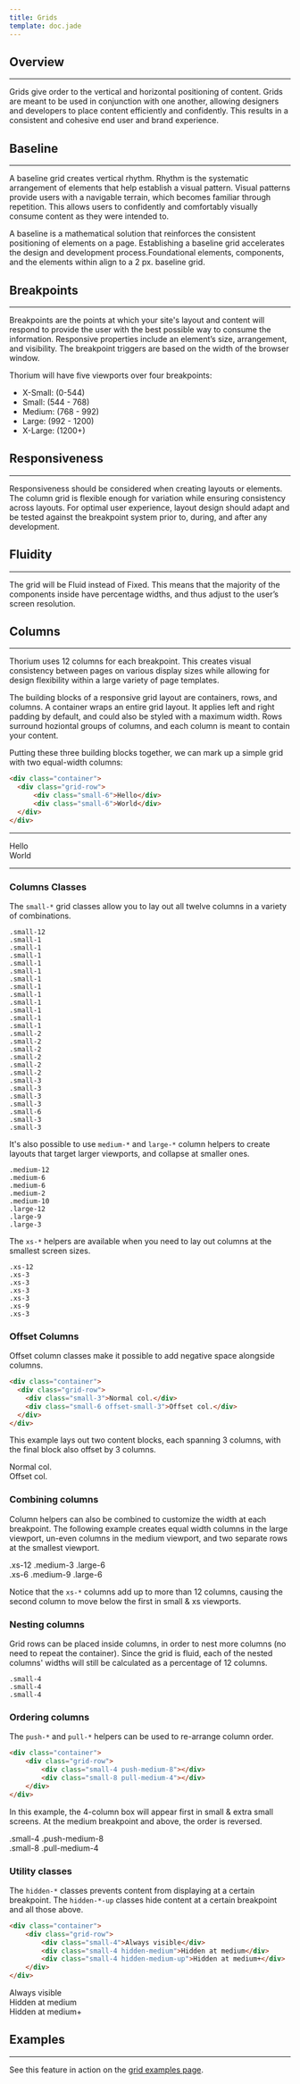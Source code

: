 ```yaml
---
title: Grids
template: doc.jade
---
```


## Overview

---

Grids give order to the vertical and horizontal positioning of content. Grids are meant to be used in conjunction with one another, allowing designers and developers to place content efficiently and confidently. This results in a consistent and cohesive end user and brand experience.

## Baseline

---

A baseline grid creates vertical rhythm. Rhythm is the systematic arrangement of elements that help establish a visual pattern. Visual patterns provide users with a navigable terrain, which becomes familiar through repetition. This allows users to confidently and comfortably visually consume content as they were intended to.

A baseline is a mathematical solution that reinforces the consistent positioning of elements on a page. Establishing a baseline grid accelerates the design and development process.Foundational elements, components, and the elements within align to a 2 px. baseline grid.

## Breakpoints

---

Breakpoints are the points at which your site's layout and content will respond to provide the user with the best possible way to consume the information. Responsive properties include an element’s size, arrangement, and visibility. The breakpoint triggers are based on the width of the browser window.

Thorium will have five viewports over four breakpoints:

* X-Small: (0-544)
* Small: (544 - 768)
* Medium: (768 - 992)
* Large: (992 - 1200)
* X-Large: (1200+)

## Responsiveness

---

Responsiveness should be considered when creating layouts or elements. The column grid is flexible enough for variation while ensuring consistency across layouts. For optimal user experience, layout design should adapt and be tested against the breakpoint system prior to, during, and after any development.

## Fluidity

---

The grid will be Fluid instead of Fixed. This means that the majority of the components inside have percentage widths, and thus adjust to the user’s screen resolution.

## Columns

---

Thorium uses 12 columns for each breakpoint. This creates visual consistency between pages on various display sizes while allowing for design flexibility within a large variety of page templates.

The building blocks of a responsive grid layout are containers, rows, and columns.  A container wraps an entire grid layout. It applies left and right padding by default, and could also be styled with a maximum width. Rows surround hoziontal groups of columns, and each column is meant to contain your content.

Putting these three building blocks together, we can mark up a simple grid with two equal-width columns:

```html
<div class="container">
  <div class="grid-row">
      <div class="small-6">Hello</div>
      <div class="small-6">World</div>
  </div>
</div>
```

---

<div class="grid-row">
    <div class="small-6">Hello</div>
    <div class="small-6">World</div>
</div>

---

### Columns Classes

The `small-*` grid classes allow you to lay out all twelve columns in a variety of combinations.

<div class="example">
    <div class="container">
        <div class="grid-row">
            <div class="small-12"><code>.small-12</code></div>
        </div>
        <div class="grid-row">
            <div class="small-1"><code>.small-1</code></div>
            <div class="small-1"><code>.small-1</code></div>
            <div class="small-1"><code>.small-1</code></div>
            <div class="small-1"><code>.small-1</code></div>
            <div class="small-1"><code>.small-1</code></div>
            <div class="small-1"><code>.small-1</code></div>
            <div class="small-1"><code>.small-1</code></div>
            <div class="small-1"><code>.small-1</code></div>
            <div class="small-1"><code>.small-1</code></div>
            <div class="small-1"><code>.small-1</code></div>
            <div class="small-1"><code>.small-1</code></div>
            <div class="small-1"><code>.small-1</code></div>
        </div>
        <div class="grid-row">
            <div class="small-2"><code>.small-2</code></div>
            <div class="small-2"><code>.small-2</code></div>
            <div class="small-2"><code>.small-2</code></div>
            <div class="small-2"><code>.small-2</code></div>
            <div class="small-2"><code>.small-2</code></div>
            <div class="small-2"><code>.small-2</code></div>
        </div>
        <div class="grid-row">
            <div class="small-3"><code>.small-3</code></div>
            <div class="small-3"><code>.small-3</code></div>
            <div class="small-3"><code>.small-3</code></div>
            <div class="small-3"><code>.small-3</code></div>
        </div>
        <div class="grid-row">
            <div class="small-6"><code>.small-6</code></div>
            <div class="small-3"><code>.small-3</code></div>
            <div class="small-3"><code>.small-3</code></div>
        </div>
    </div>
</div>

It's also possible to use `medium-*` and `large-*` column helpers to create layouts that target larger viewports, and collapse at smaller ones.

<div class="example">
    <div class="container">
        <div class="grid-row">
            <div class="medium-12"><code>.medium-12</code></div>
        </div>
        <div class="grid-row">
            <div class="medium-6"><code>.medium-6</code></div>
            <div class="medium-6"><code>.medium-6</code></div>
        </div>
        <div class="grid-row">
            <div class="medium-2"><code>.medium-2</code></div>
            <div class="medium-10"><code>.medium-10</code></div>
        </div>
        <div class="grid-row">
            <div class="large-12"><code>.large-12</code></div>
        </div>
        <div class="grid-row">
            <div class="large-9"><code>.large-9</code></div>
            <div class="large-3"><code>.large-3</code></div>
        </div>
    </div>
</div>

The `xs-*` helpers are available when you need to lay out columns at the smallest screen sizes.

<div class="example">
    <div class="container">
        <div class="grid-row">
            <div class="xs-12"><code>.xs-12</code></div>
        </div>
        <div class="grid-row">
            <div class="xs-3"><code>.xs-3</code></div>
            <div class="xs-3"><code>.xs-3</code></div>
            <div class="xs-3"><code>.xs-3</code></div>
            <div class="xs-3"><code>.xs-3</code></div>
        </div>
        <div class="grid-row">
            <div class="xs-9"><code>.xs-9</code></div>
            <div class="xs-3"><code>.xs-3</code></div>
        </div>
    </div>
</div>

### Offset Columns

Offset column classes make it possible to add negative space alongside columns.

```html
<div class="container">
  <div class="grid-row">
    <div class="small-3">Normal col.</div>
    <div class="small-6 offset-small-3">Offset col.</div>
  </div>
</div>
```

This example lays out two content blocks, each spanning 3 columns, with the final block also offset by 3 columns.

<div class="example">
    <div class="container">
        <div class="grid-row">
            <div class="small-3">Normal col.</div>
            <div class="small-6 offset-small-3">Offset col.</div>
        </div>
    </div>
</div>

### Combining columns

Column helpers can also be combined to customize the width at each breakpoint. The following example creates equal width columns in the large viewport, un-even columns in the medium viewport, and two separate rows at the smallest viewport.

<div class="example">
    <div class="container">
        <div class="grid-row">
            <div class="xs-12 medium-3 large-6">.xs-12 .medium-3 .large-6</div>
            <div class="xs-6 medium-9 large-6">.xs-6 .medium-9 .large-6</div>
        </div>
    </div>
</div>

Notice that the `xs-*` columns add up to more than 12 columns, causing the second column to move below the first in small &amp; xs viewports.

### Nesting columns

Grid rows can be placed inside columns, in order to nest more columns (no need to repeat the container). Since the grid is fluid, each of the nested columns' widths will still be calculated as a percentage of 12 columns.

<div class="example">
    <div class="container">
        <div class="grid-row">
            <div class="small-8">
                <div class="grid-row">
                    <div class="small-4"><code>.small-4</code></div>
                    <div class="small-4"><code>.small-4</code></div>
                </div>
            </div>
            <div class="small-4"><code>.small-4</code></div>
        </div>
    </div>
</div>

### Ordering columns

The `push-*` and `pull-*` helpers can be used to re-arrange column order.

```html
<div class="container">
    <div class="grid-row">
        <div class="small-4 push-medium-8"></div>
        <div class="small-8 pull-medium-4"></div>
    </div>
</div>
```

In this example, the 4-column box will appear first in small &amp; extra small screens. At the medium breakpoint and above, the order is reversed.

<div class="example">
    <div class="container">
        <div class="grid-row">
            <div class="small-4 push-medium-8">.small-4 .push-medium-8</div>
            <div class="small-8 pull-medium-4">.small-8 .pull-medium-4</div>
        </div>
    </div>
</div>

### Utility classes

The `hidden-*` classes prevents content from displaying at a certain breakpoint. The `hidden-*-up` classes hide content at a certain breakpoint and all those above.

```html
<div class="container">
    <div class="grid-row">
        <div class="small-4">Always visible</div>
        <div class="small-4 hidden-medium">Hidden at medium</div>
        <div class="small-4 hidden-medium-up">Hidden at medium+</div>
    </div>
</div>
```

<div class="example">
    <div class="container">
        <div class="grid-row">
            <div class="small-4">Always visible</div>
            <div class="small-4 hidden-medium">Hidden at medium</div>
            <div class="small-4 hidden-medium-up">Hidden at medium+</div>
        </div>
    </div>
</div>

## Examples

---

See this feature in action on the [grid examples page](/examples/grid.html).
